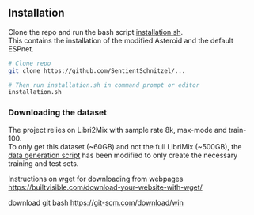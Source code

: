 
## Installation
Clone the repo and run the bash script [installation.sh](./reproduce_project/installation.sh). \
This contains the installation of the modified Asteroid and the default ESPnet.
```bash
# Clone repo
git clone https://github.com/SentientSchnitzel/...

# Then run installation.sh in command prompt or editor
installation.sh
```

### Downloading the dataset
The project relies on Libri2Mix with sample rate 8k, max-mode and train-100.\
To only get this dataset (~60GB) and not the full LibriMix (~500GB), the [data generation script](./reproduce_project/asteroid/ConvTasNet/LibriMix/generate_librimix.sh) has been modified to only create the necessary training and test sets.

Instructions on wget for downloading from webpages \
https://builtvisible.com/download-your-website-with-wget/

download git bash
https://git-scm.com/download/win

